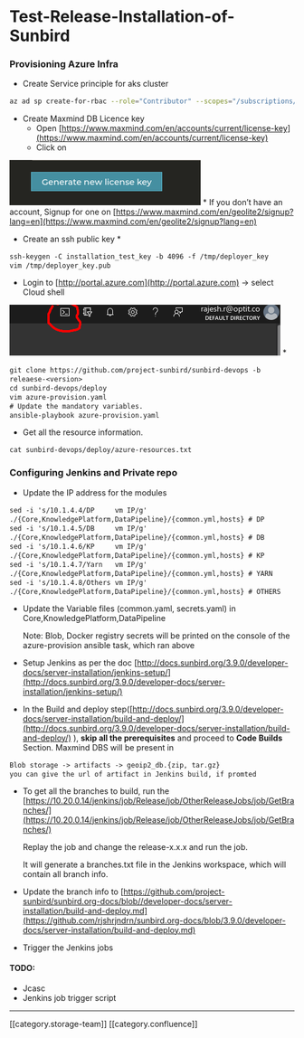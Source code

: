 # Test-Release-Installation-of-Sunbird

### Provisioning Azure Infra

* Create Service principle for aks cluster

```bash
az ad sp create-for-rbac --role="Contributor" --scopes="/subscriptions/<subscription_id>" --name sunbird_installation_version
```

* Create Maxmind DB Licence key
  * Open [https://www.maxmind.com/en/accounts/current/license-key](https://www.maxmind.com/en/accounts/current/license-key)
  * Click on

![](../../../../DevOpsFull/devops-kn-hw2/images/storage/image-20210630-043513.png) \* If you don’t have an account, Signup for one on [https://www.maxmind.com/en/geolite2/signup?lang=en](https://www.maxmind.com/en/geolite2/signup?lang=en)

* Create an ssh public key
  *

```
ssh-keygen -C installation_test_key -b 4096 -f /tmp/deployer_key
vim /tmp/deployer_key.pub
```

* Login to [http://portal.azure.com](http://portal.azure.com) → select Cloud shell

![](../../../../DevOpsFull/devops-kn-hw2/images/storage/image-20210630-043003.png) \*

```
git clone https://github.com/project-sunbird/sunbird-devops -b releaese-<version>
cd sunbird-devops/deploy
vim azure-provision.yaml
# Update the mandatory variables.
ansible-playbook azure-provision.yaml
```

* Get all the resource information.

```
cat sunbird-devops/deploy/azure-resources.txt
```

### Configuring Jenkins and Private repo

* Update the IP address for the modules

```
sed -i 's/10.1.4.4/DP     vm IP/g' ./{Core,KnowledgePlatform,DataPipeline}/{common.yml,hosts} # DP
sed -i 's/10.1.4.5/DB     vm IP/g' ./{Core,KnowledgePlatform,DataPipeline}/{common.yml,hosts} # DB
sed -i 's/10.1.4.6/KP     vm IP/g' ./{Core,KnowledgePlatform,DataPipeline}/{common.yml,hosts} # KP
sed -i 's/10.1.4.7/Yarn   vm IP/g' ./{Core,KnowledgePlatform,DataPipeline}/{common.yml,hosts} # YARN
sed -i 's/10.1.4.8/Others vm IP/g' ./{Core,KnowledgePlatform,DataPipeline}/{common.yml,hosts} # OTHERS
```

*   Update the Variable files (common.yaml, secrets.yaml) in Core,KnowledgePlatform,DataPipeline

    Note: Blob, Docker registry secrets will be printed on the console of the azure-provision ansible task, which ran above
* Setup Jenkins as per the doc [http://docs.sunbird.org/3.9.0/developer-docs/server-installation/jenkins-setup/](http://docs.sunbird.org/3.9.0/developer-docs/server-installation/jenkins-setup/)
* In the Build and deploy step([http://docs.sunbird.org/3.9.0/developer-docs/server-installation/build-and-deploy/](http://docs.sunbird.org/3.9.0/developer-docs/server-installation/build-and-deploy/) ), **skip all the prerequisites** and proceed to **Code Builds** Section. Maxmind DBS will be present in

```
Blob storage -> artifacts -> geoip2_db.{zip, tar.gz}
you can give the url of artifact in Jenkins build, if promted
```

*   To get all the branches to build, run the [https://10.20.0.14/jenkins/job/Release/job/OtherReleaseJobs/job/GetBranches/](https://10.20.0.14/jenkins/job/Release/job/OtherReleaseJobs/job/GetBranches/)

    Replay the job and change the release-x.x.x and run the job.

    It will generate a branches.txt file in the Jenkins workspace, which will contain all branch info.
* Update the branch info to [https://github.com/project-sunbird/sunbird.org-docs/blob//developer-docs/server-installation/build-and-deploy.md](https://github.com/rjshrjndrn/sunbird.org-docs/blob/3.9.0/developer-docs/server-installation/build-and-deploy.md)
* Trigger the Jenkins jobs

#### TODO:

* Jcasc
* Jenkins job trigger script

***

\[\[category.storage-team]] \[\[category.confluence]]
